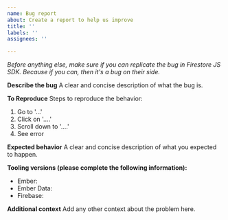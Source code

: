 ```yaml
---
name: Bug report
about: Create a report to help us improve
title: ''
labels: ''
assignees: ''

---
```


*Before anything else, make sure if you can replicate the bug in Firestore JS SDK. Because if you can, then it's a bug on their side.*

**Describe the bug**
A clear and concise description of what the bug is.

**To Reproduce**
Steps to reproduce the behavior:
1. Go to '...'
2. Click on '....'
3. Scroll down to '....'
4. See error

**Expected behavior**
A clear and concise description of what you expected to happen.

**Tooling versions (please complete the following information):**
 - Ember: 
 - Ember Data: 
 - Firebase: 

**Additional context**
Add any other context about the problem here.
